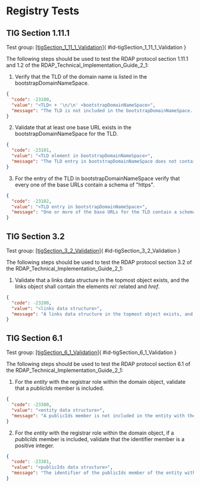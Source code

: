 # Registry Tests

## TIG Section 1.11.1

Test group: [[tigSection_1_11_1_Validation]](#id-tigSection_1_11_1_Validation){ #id-tigSection_1_11_1_Validation }

The following steps should be used to test the RDAP protocol section 1.11.1 and 1.2 of the RDAP_Technical_Implementation_Guide_2_1:

1. Verify that the TLD of the domain name is listed in the bootstrapDomainNameSpace.
``` json
{
  "code": -23100,
  "value": "<TLD> + '\n/\n' <bootstrapDomainNameSpace>",
  "message": "The TLD is not included in the bootstrapDomainNameSpace. See section 1.11.1 of the RDAP_Technical_Implementation_Guide_2_1."
}
```
2. Validate that at least one base URL exists in the bootstrapDomainNameSpace for the TLD.
``` json
{
  "code": -23101,
  "value": "<TLD element in bootstrapDomainNameSpace>",
  "message": "The TLD entry in bootstrapDomainNameSpace does not contain a base URL. See section 1.11.1 of the RDAP_Technical_Implementation_Guide_2_1."
}
```
3. For the entry of the TLD in bootstrapDomainNameSpace verify that every one of the base URLs contain a schema of "https".
``` json
{
  "code": -23102,
  "value": "<TLD entry in bootstrapDomainNameSpace>",
  "message": "One or more of the base URLs for the TLD contain a schema different from https. See section 1.2 of the RDAP_Technical_Implementation_Guide_2_1."
}
```

## TIG Section 3.2

Test group: [[tigSection_3_2_Validation]](#id-tigSection_3_2_Validation){ #id-tigSection_3_2_Validation }

The following steps should be used to test the RDAP protocol section 3.2 of the RDAP_Technical_Implementation_Guide_2_1:

1. Validate that a links data structure in the topmost object exists, and the links object shall contain the elements _rel_ :related and _href_.
``` json
{
  "code": -23200,
  "value": "<links data structure>",
  "message": "A links data structure in the topmost object exists, and the links object shall contain the elements rel:related and href, but they were not found. See section 3.2 of the RDAP_Technical_Implementation_Guide_2_1."
}
```

## TIG Section 6.1

Test group: [[tigSection_6_1_Validation]](#id-tigSection_6_1_Validation){ #id-tigSection_6_1_Validation }

The following steps should be used to test the RDAP protocol section 6.1 of the RDAP_Technical_Implementation_Guide_2_1:

1. For the _entity_ with the registrar role within the domain object, validate that a _publicIds_ member is included.
``` json
{
  "code": -23300,
  "value": "<entity data structure>",
  "message": "A publicIds member is not included in the entity with the registrar role."
}
```
2. For the _entity_ with the registrar role within the domain object, if a _publicIds_ member is included, validate that the identifier member is a positive integer.
``` json
{
  "code": -23301,
  "value": "<publicIds data structure>",
  "message": "The identifier of the publicIds member of the entity with the registrar role is not a positive integer."
}
```

